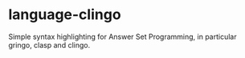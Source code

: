 # language-clingo
Simple syntax highlighting for Answer Set Programming, in particular gringo, clasp and clingo.
